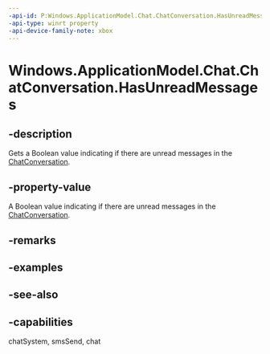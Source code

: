 ```yaml
---
-api-id: P:Windows.ApplicationModel.Chat.ChatConversation.HasUnreadMessages
-api-type: winrt property
-api-device-family-note: xbox
---
```


<!-- Property syntax
public bool HasUnreadMessages { get; }
-->

# Windows.ApplicationModel.Chat.ChatConversation.HasUnreadMessages

## -description
Gets a Boolean value indicating if there are unread messages in the [ChatConversation](chatconversation.md).

## -property-value
A Boolean value indicating if there are unread messages in the [ChatConversation](chatconversation.md).

## -remarks

## -examples

## -see-also

## -capabilities
chatSystem, smsSend, chat
